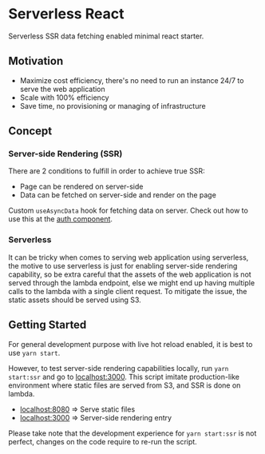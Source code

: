 # Serverless React

Serverless SSR data fetching enabled minimal react starter.

## Motivation
- Maximize cost efficiency, there's no need to run an instance 24/7 to serve the web application
- Scale with 100% efficiency
- Save time, no provisioning or managing of infrastructure

## Concept

### Server-side Rendering (SSR)
There are 2 conditions to fulfill in order to achieve true SSR:
- Page can be rendered on server-side
- Data can be fetched on server-side and render on the page

Custom `useAsyncData` hook for fetching data on server. Check out how to use this at the [auth component](https://github.com/wengkhing/serverless-react-starter/blob/master/src/page/Auth/Auth.tsx).

### Serverless

It can be tricky when comes to serving web application using serverless, the motive to use serverless is just for enabling server-side rendering capability, so be extra careful that the assets of the web application is not served through the lambda endpoint, else we might end up having multiple calls to the lambda with a single client request. To mitigate the issue, the static assets should be served using S3.

## Getting Started

For general development purpose with live hot reload enabled,
it is best to use `yarn start`.

However, to test server-side rendering capabilities locally, run `yarn start:ssr` and go to [localhost:3000](localhost:3000).
This script imitate production-like environment where static files are served from S3, and SSR is done on lambda.

- [localhost:8080](localhost:8080) => Serve static files
- [localhost:3000](localhost:3000) => Server-side rendering entry

Please take note that the development experience for `yarn start:ssr` is not perfect, changes on the code require to re-run the script.
